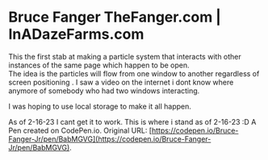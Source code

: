 # Bruce Fanger TheFanger.com | InADazeFarms.com

This the first stab at  making a particle system that interacts with other instances of the same page which happen to be open.  
The idea is the particles will flow from one window to another regardless of screen positioning .
I saw a video on the internet i dont know where anymore of somebody who had two windows interacting.

I was hoping to use local storage to  make it all happen.

As of 2-16-23 I cant get it to work. This is where i stand as of 2-16-23 :D
A Pen created on CodePen.io. Original URL: [https://codepen.io/Bruce-Fanger-Jr/pen/BabMGVG](https://codepen.io/Bruce-Fanger-Jr/pen/BabMGVG).

